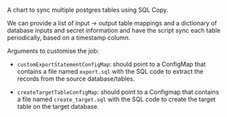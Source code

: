 A chart to sync multiple postgres tables using SQL Copy.

We can provide a list of input -> output table mappings and a dictionary of database
inputs and secret information and have the script sync each table periodically, based 
on a timestamp column.

Arguments to customise the job:

- `customExportStatementConfigMap`: should point to a ConfigMap that contains a file named `export.sql` with the SQL code 
to extract the records from the source database/tables.

- `createTargetTableConfigMap`: should point to a Configmap that contains a file named `create_target.sql` with the SQL code
to create the target table on the target database.

